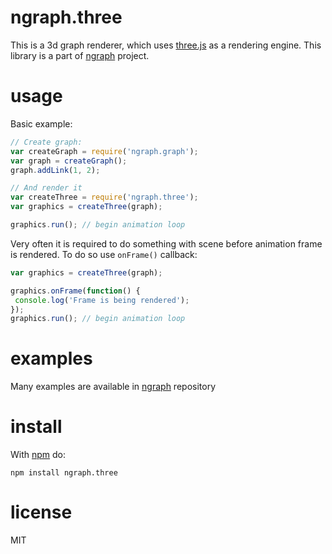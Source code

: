 # ngraph.three

This is a 3d graph renderer, which uses [three.js](https://github.com/mrdoob/three.js) as a rendering engine. This library is a part of [ngraph](https://github.com/anvaka/ngraph) project.

# usage

Basic example:

``` js
// Create graph:
var createGraph = require('ngraph.graph');
var graph = createGraph();
graph.addLink(1, 2);

// And render it
var createThree = require('ngraph.three');
var graphics = createThree(graph);

graphics.run(); // begin animation loop
```

Very often it is required to do something with scene before animation frame is rendered. To do so
use `onFrame()` callback:

``` js
var graphics = createThree(graph);

graphics.onFrame(function() {
 console.log('Frame is being rendered');
});
graphics.run(); // begin animation loop
```


# examples
Many examples are available in [ngraph](https://github.com/anvaka/ngraph/tree/master/examples/three.js) repository

# install

With [npm](https://npmjs.org) do:

```
npm install ngraph.three
```

# license

MIT
